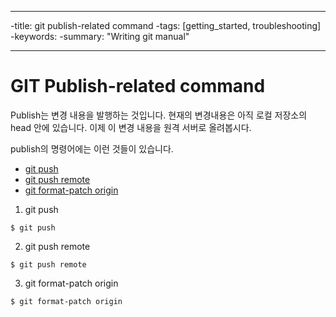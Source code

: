 
---
  -title: git publish-related command
  -tags: [getting_started, troubleshooting]
  -keywords:
  -summary: "Writing git manual"

---


# GIT Publish-related command


Publish는 변경 내용을 발행하는 것입니다.
현재의 변경내용은 아직 로컬 저장소의 head 안에 있습니다.
이제 이 변경 내용을 원격 서버로 올려봅시다. 

publish의 명령어에는 이런 것들이 있습니다. 


 * [git push]()
 * [git push remote]()
 * [git format-patch origin]()



1. git push
```
$ git push
```

2. git push remote
```
$ git push remote
```
3. git format-patch origin
```
$ git format-patch origin
```
